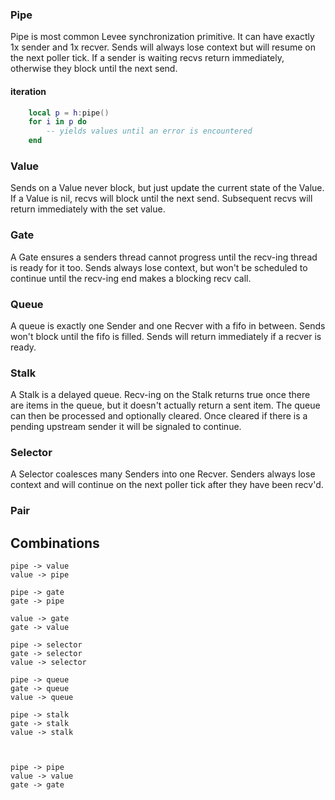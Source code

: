 
### Pipe

Pipe is most common Levee synchronization primitive. It can have exactly 1x
sender and 1x recver. Sends will always lose context but will resume on the
next poller tick. If a sender is waiting recvs return immediately, otherwise
they block until the next send.

#### iteration

```lua
	local p = h:pipe()
	for i in p do
		-- yields values until an error is encountered
	end
```

### Value

Sends on a Value never block, but just update the current state of the Value.
If a Value is nil, recvs will block until the next send. Subsequent recvs will
return immediately with the set value.

### Gate

A Gate ensures a senders thread cannot progress until the recv-ing thread is
ready for it too. Sends always lose context, but won't be scheduled to continue
until the recv-ing end makes a blocking recv call.

### Queue

A queue is exactly one Sender and one Recver with a fifo in between. Sends
won't block until the fifo is filled. Sends will return immediately if a recver
is ready.

### Stalk

A Stalk is a delayed queue. Recv-ing on the Stalk returns true once there are
items in the queue, but it doesn't actually return a sent item. The queue can
then be processed and optionally cleared. Once cleared if there is a pending
upstream sender it will be signaled to continue.

### Selector

A Selector coalesces many Senders into one Recver. Senders always lose context
and will continue on the next poller tick after they have been recv'd.



### Pair


## Combinations

	pipe -> value
	value -> pipe

	pipe -> gate
	gate -> pipe

	value -> gate
	gate -> value

	pipe -> selector
	gate -> selector
	value -> selector

	pipe -> queue
	gate -> queue
	value -> queue

	pipe -> stalk
	gate -> stalk
	value -> stalk



	pipe -> pipe
	value -> value
	gate -> gate
